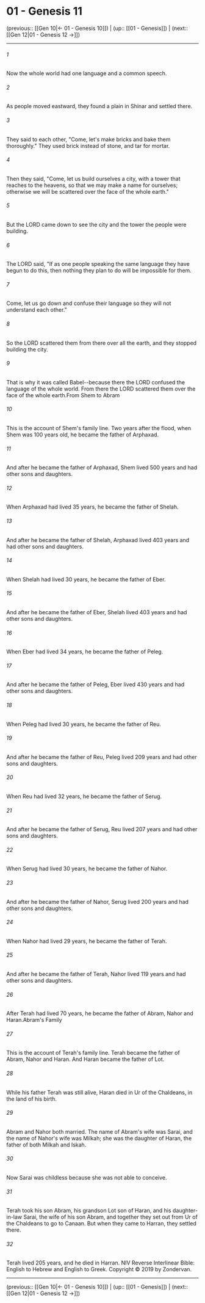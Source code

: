 # 01 - Genesis 11

(previous:: [[Gen 10|← 01 - Genesis 10]]) | (up:: [[01 - Genesis]]) | (next:: [[Gen 12|01 - Genesis 12 →]])

***


###### 1 
Now the whole world had one language and a common speech. 

###### 2 
As people moved eastward, they found a plain in Shinar and settled there. 

###### 3 
They said to each other, "Come, let's make bricks and bake them thoroughly." They used brick instead of stone, and tar for mortar. 

###### 4 
Then they said, "Come, let us build ourselves a city, with a tower that reaches to the heavens, so that we may make a name for ourselves; otherwise we will be scattered over the face of the whole earth." 

###### 5 
But the LORD came down to see the city and the tower the people were building. 

###### 6 
The LORD said, "If as one people speaking the same language they have begun to do this, then nothing they plan to do will be impossible for them. 

###### 7 
Come, let us go down and confuse their language so they will not understand each other." 

###### 8 
So the LORD scattered them from there over all the earth, and they stopped building the city. 

###### 9 
That is why it was called Babel--because there the LORD confused the language of the whole world. From there the LORD scattered them over the face of the whole earth.From Shem to Abram 

###### 10 
This is the account of Shem's family line. Two years after the flood, when Shem was 100 years old, he became the father of Arphaxad. 

###### 11 
And after he became the father of Arphaxad, Shem lived 500 years and had other sons and daughters. 

###### 12 
When Arphaxad had lived 35 years, he became the father of Shelah. 

###### 13 
And after he became the father of Shelah, Arphaxad lived 403 years and had other sons and daughters. 

###### 14 
When Shelah had lived 30 years, he became the father of Eber. 

###### 15 
And after he became the father of Eber, Shelah lived 403 years and had other sons and daughters. 

###### 16 
When Eber had lived 34 years, he became the father of Peleg. 

###### 17 
And after he became the father of Peleg, Eber lived 430 years and had other sons and daughters. 

###### 18 
When Peleg had lived 30 years, he became the father of Reu. 

###### 19 
And after he became the father of Reu, Peleg lived 209 years and had other sons and daughters. 

###### 20 
When Reu had lived 32 years, he became the father of Serug. 

###### 21 
And after he became the father of Serug, Reu lived 207 years and had other sons and daughters. 

###### 22 
When Serug had lived 30 years, he became the father of Nahor. 

###### 23 
And after he became the father of Nahor, Serug lived 200 years and had other sons and daughters. 

###### 24 
When Nahor had lived 29 years, he became the father of Terah. 

###### 25 
And after he became the father of Terah, Nahor lived 119 years and had other sons and daughters. 

###### 26 
After Terah had lived 70 years, he became the father of Abram, Nahor and Haran.Abram's Family 

###### 27 
This is the account of Terah's family line. Terah became the father of Abram, Nahor and Haran. And Haran became the father of Lot. 

###### 28 
While his father Terah was still alive, Haran died in Ur of the Chaldeans, in the land of his birth. 

###### 29 
Abram and Nahor both married. The name of Abram's wife was Sarai, and the name of Nahor's wife was Milkah; she was the daughter of Haran, the father of both Milkah and Iskah. 

###### 30 
Now Sarai was childless because she was not able to conceive. 

###### 31 
Terah took his son Abram, his grandson Lot son of Haran, and his daughter-in-law Sarai, the wife of his son Abram, and together they set out from Ur of the Chaldeans to go to Canaan. But when they came to Harran, they settled there. 

###### 32 
Terah lived 205 years, and he died in Harran. NIV Reverse Interlinear Bible: English to Hebrew and English to Greek. Copyright © 2019 by Zondervan.

***

(previous:: [[Gen 10|← 01 - Genesis 10]]) | (up:: [[01 - Genesis]]) | (next:: [[Gen 12|01 - Genesis 12 →]])
